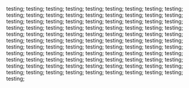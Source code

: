 testing; testing; testing; testing; testing; testing; testing; testing; testing; testing; testing; testing; testing; testing; testing; testing; testing; testing; testing; testing; testing; testing; testing; testing; testing; testing; testing; testing; testing; testing; testing; testing; testing; testing; testing; testing; testing; testing; testing; testing; testing; testing; testing; testing; testing; testing; testing; testing; testing; testing; testing; testing; testing; testing; testing; testing; testing; testing; testing; testing; testing; testing; testing; testing; testing; testing; testing; testing; testing; testing; testing; testing; testing; testing; testing; testing; testing; testing; testing; testing; testing; testing; testing; testing; testing; testing; testing; testing; testing; testing; testing; testing; testing; testing; testing; testing; testing; testing; testing; testing; 
